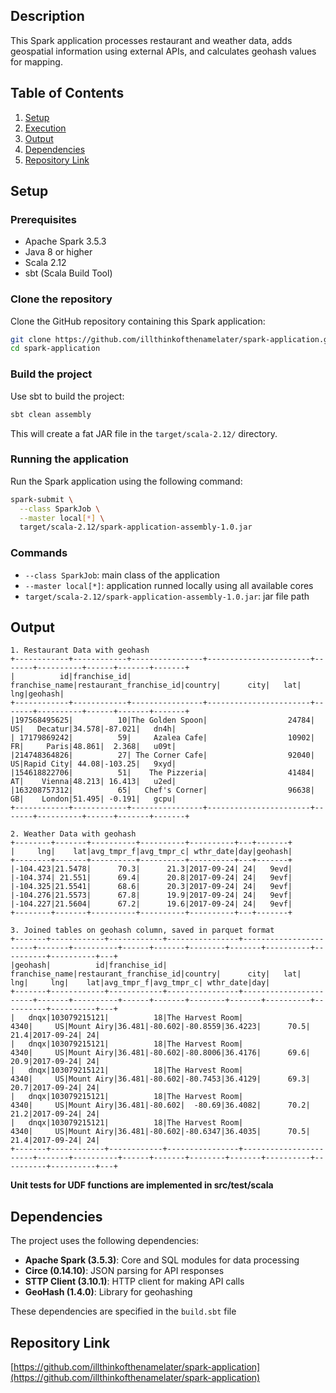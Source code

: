 

## Description
This Spark application processes restaurant and weather data, adds geospatial information using external APIs, and calculates geohash values for mapping. 

## Table of Contents
1. [Setup](#setup)
2. [Execution](#execution)
3. [Output](#output)
4. [Dependencies](#dependencies)
5. [Repository Link](#repository-link)

## Setup

### Prerequisites
- Apache Spark 3.5.3
- Java 8 or higher
- Scala 2.12
- sbt (Scala Build Tool)

### Clone the repository
Clone the GitHub repository containing this Spark application:
```bash
git clone https://github.com/illthinkofthenamelater/spark-application.git
cd spark-application
```

### Build the project
Use sbt to build the project:
```bash
sbt clean assembly
```
This will create a fat JAR file in the `target/scala-2.12/` directory.


### Running the application
Run the Spark application using the following command:
```bash
spark-submit \
  --class SparkJob \
  --master local[*] \
  target/scala-2.12/spark-application-assembly-1.0.jar
```

### Commands
- `--class SparkJob`: main class of the application
- `--master local[*]`: application runned locally using all available cores
- `target/scala-2.12/spark-application-assembly-1.0.jar`: jar file path

## Output

```
1. Restaurant Data with geohash
+------------+------------+----------------+-----------------------+-------+----------+------+-------+-------+
|          id|franchise_id|  franchise_name|restaurant_franchise_id|country|      city|   lat|    lng|geohash|
+------------+------------+----------------+-----------------------+-------+----------+------+-------+-------+
|197568495625|          10|The Golden Spoon|                  24784|     US|   Decatur|34.578|-87.021|   dn4h|
| 17179869242|          59|     Azalea Cafe|                  10902|     FR|     Paris|48.861|  2.368|   u09t|
|214748364826|          27| The Corner Cafe|                  92040|     US|Rapid City| 44.08|-103.25|   9xyd|
|154618822706|          51|    The Pizzeria|                  41484|     AT|    Vienna|48.213| 16.413|   u2ed|
|163208757312|          65|   Chef's Corner|                  96638|     GB|    London|51.495| -0.191|   gcpu|
+------------+------------+----------------+-----------------------+-------+----------+------+-------+-------+

2. Weather Data with geohash
+--------+-------+----------+----------+----------+---+-------+
|     lng|    lat|avg_tmpr_f|avg_tmpr_c| wthr_date|day|geohash|
+--------+-------+----------+----------+----------+---+-------+
|-104.423|21.5478|      70.3|      21.3|2017-09-24| 24|   9evd|
|-104.374| 21.551|      69.4|      20.8|2017-09-24| 24|   9evf|
|-104.325|21.5541|      68.6|      20.3|2017-09-24| 24|   9evf|
|-104.276|21.5573|      67.8|      19.9|2017-09-24| 24|   9evf|
|-104.227|21.5604|      67.2|      19.6|2017-09-24| 24|   9evf|
+--------+-------+----------+----------+----------+---+-------+

3. Joined tables on geohash column, saved in parquet format
+-------+------------+------------+----------------+-----------------------+-------+----------+------+-------+--------+-------+----------+----------+----------+---+
|geohash|          id|franchise_id|  franchise_name|restaurant_franchise_id|country|      city|   lat|    lng|     lng|    lat|avg_tmpr_f|avg_tmpr_c| wthr_date|day|
+-------+------------+------------+----------------+-----------------------+-------+----------+------+-------+--------+-------+----------+----------+----------+---+
|   dnqx|103079215121|          18|The Harvest Room|                   4340|     US|Mount Airy|36.481|-80.602|-80.8559|36.4223|      70.5|      21.4|2017-09-24| 24|
|   dnqx|103079215121|          18|The Harvest Room|                   4340|     US|Mount Airy|36.481|-80.602|-80.8006|36.4176|      69.6|      20.9|2017-09-24| 24|
|   dnqx|103079215121|          18|The Harvest Room|                   4340|     US|Mount Airy|36.481|-80.602|-80.7453|36.4129|      69.3|      20.7|2017-09-24| 24|
|   dnqx|103079215121|          18|The Harvest Room|                   4340|     US|Mount Airy|36.481|-80.602|  -80.69|36.4082|      70.2|      21.2|2017-09-24| 24|
|   dnqx|103079215121|          18|The Harvest Room|                   4340|     US|Mount Airy|36.481|-80.602|-80.6347|36.4035|      70.5|      21.4|2017-09-24| 24|
+-------+------------+------------+----------------+-----------------------+-------+----------+------+-------+--------+-------+----------+----------+----------+---+
```

**Unit tests for UDF functions are implemented in src/test/scala**


## Dependencies

The project uses the following dependencies:
- **Apache Spark (3.5.3)**: Core and SQL modules for data processing
- **Circe (0.14.10)**: JSON parsing for API responses
- **STTP Client (3.10.1)**: HTTP client for making API calls
- **GeoHash (1.4.0)**: Library for geohashing

These dependencies are specified in the `build.sbt` file

## Repository Link

[https://github.com/illthinkofthenamelater/spark-application](https://github.com/illthinkofthenamelater/spark-application)

